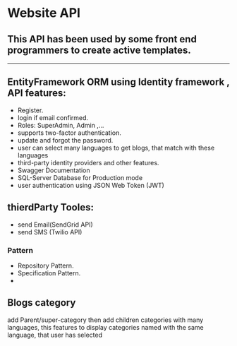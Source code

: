 # Website API
## This API has been used by some front end programmers to create active templates.
---

## EntityFramework ORM using Identity framework , API features:
- Register.
- login if email confirmed.
- Roles: SuperAdmin, Admin ,...
- supports two-factor authentication.
- update and forgot the password.
- user can select many languages to get blogs, that match with these languages
- third-party identity providers and other features.
- Swagger Documentation
- SQL-Server Database for Production mode
- user authentication using JSON Web Token (JWT)

## thierdParty Tooles:
- send Email(SendGrid API) 
- send SMS (Twilio API) 

### Pattern
- Repository Pattern.
- Specification Pattern.
- 
## Blogs category
add Parent/super-category then add children categories with many languages, this features to display categories named with the same language, that user has selected

